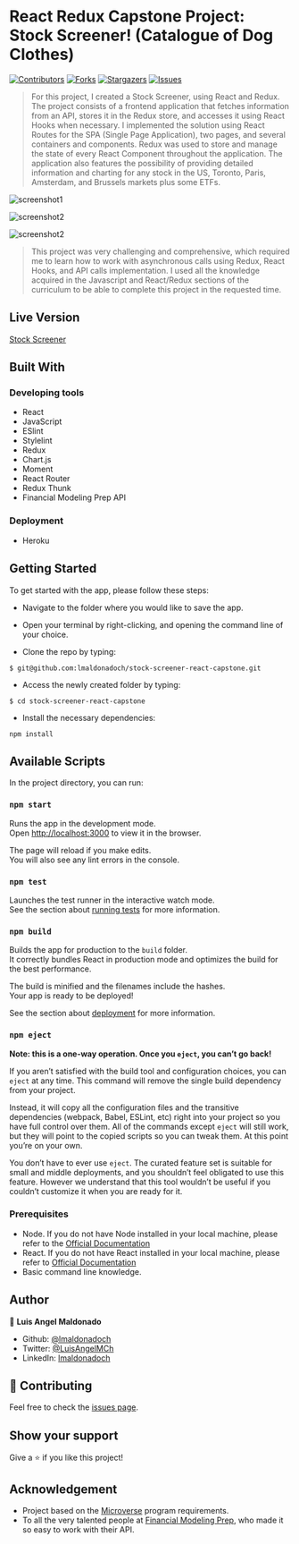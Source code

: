 # React Redux Capstone Project: Stock Screener! (Catalogue of Dog Clothes)

[![Contributors][contributors-shield]][contributors-url]
[![Forks][forks-shield]][forks-url]
[![Stargazers][stars-shield]][stars-url]
[![Issues][issues-shield]][issues-url]

> For this project, I created a Stock Screener, using React and Redux. The project consists of a frontend application that fetches information from an API, stores it in the Redux store, and accesses it using React Hooks when necessary. I implemented the solution using React Routes for the SPA (Single Page Application), two pages, and several containers and components. Redux was used to store and manage the state of every React Component throughout the application. The application also features the possibility of providing detailed information and charting for any stock in the US, Toronto, Paris, Amsterdam, and Brussels markets plus some ETFs.

![screenshot1](/screenshot01.png)

![screenshot2](/screenshot02.png)

![screenshot2](/screenshot03.png)

> This project was very challenging and comprehensive, which required me to learn how to work with asynchronous calls using Redux, React Hooks, and API calls implementation. I used all the knowledge acquired in the Javascript and React/Redux sections of the curriculum to be able to complete this project in the requested time.

## Live Version

[Stock Screener](https://stock-screener-capstone.herokuapp.com/)

## Built With

### Developing tools

- React
- JavaScript
- ESlint
- Stylelint
- Redux
- Chart.js
- Moment
- React Router
- Redux Thunk
- Financial Modeling Prep API

### Deployment

- Heroku

## Getting Started

To get started with the app, please follow these steps:

- Navigate to the folder where you would like to save the app.

- Open your terminal by right-clicking, and opening the command line of your choice.

- Clone the repo by typing:

```
$ git@github.com:lmaldonadoch/stock-screener-react-capstone.git
```

- Access the newly created folder by typing:

```
$ cd stock-screener-react-capstone
```

- Install the necessary dependencies:

```
npm install
```

## Available Scripts

In the project directory, you can run:

### `npm start`

Runs the app in the development mode.<br />
Open [http://localhost:3000](http://localhost:3000) to view it in the browser.

The page will reload if you make edits.<br />
You will also see any lint errors in the console.

### `npm test`

Launches the test runner in the interactive watch mode.<br />
See the section about [running tests](https://facebook.github.io/create-react-app/docs/running-tests) for more information.

### `npm build`

Builds the app for production to the `build` folder.<br />
It correctly bundles React in production mode and optimizes the build for the best performance.

The build is minified and the filenames include the hashes.<br />
Your app is ready to be deployed!

See the section about [deployment](https://facebook.github.io/create-react-app/docs/deployment) for more information.

### `npm eject`

**Note: this is a one-way operation. Once you `eject`, you can’t go back!**

If you aren’t satisfied with the build tool and configuration choices, you can `eject` at any time. This command will remove the single build dependency from your project.

Instead, it will copy all the configuration files and the transitive dependencies (webpack, Babel, ESLint, etc) right into your project so you have full control over them. All of the commands except `eject` will still work, but they will point to the copied scripts so you can tweak them. At this point you’re on your own.

You don’t have to ever use `eject`. The curated feature set is suitable for small and middle deployments, and you shouldn’t feel obligated to use this feature. However we understand that this tool wouldn’t be useful if you couldn’t customize it when you are ready for it.

### Prerequisites

- Node. If you do not have Node installed in your local machine, please refer to the [Official Documentation](https://nodejs.org/en/download/)
- React. If you do not have React installed in your local machine, please refer to [Official Documentation](https://reactjs.org/)
- Basic command line knowledge.

## Author

👤 **Luis Angel Maldonado**

- Github: [@lmaldonadoch](https://github.com/lmaldonadoch)
- Twitter: [@LuisAngelMCh](https://twitter.com/LuisAngelMCh)
- LinkedIn: [lmaldonadoch](https://www.linkedin.com/in/lmaldonadoch)

## 🤝 Contributing

Feel free to check the [issues page](https://github.com/lmaldonadoch/stock-screener-react-capstone/issues).

## Show your support

Give a ⭐️ if you like this project!

## Acknowledgement

- Project based on the [Microverse](https://www.microverse.org/) program requirements.
- To all the very talented people at [Financial Modeling Prep](https://financialmodelingprep.com/developer/docs/), who made it so easy to work with their API.

<!-- MARKDOWN LINKS & IMAGES -->

[contributors-shield]: https://img.shields.io/github/contributors/lmaldonadoch/stock-screener-react-capstone.svg?style=flat-square
[contributors-url]: https://github.com/lmaldonadoch/stock-screener-react-capstone/graphs/contributors
[forks-shield]: https://img.shields.io/github/forks/lmaldonadoch/stock-screener-react-capstone.svg?style=flat-square
[forks-url]: https://github.com/lmaldonadoch/stock-screener-react-capstone/network/members
[stars-shield]: https://img.shields.io/github/stars/lmaldonadoch/stock-screener-react-capstone.svg?style=flat-square
[stars-url]: https://github.com/lmaldonadoch/stock-screener-react-capstone/stargazers
[issues-shield]: https://img.shields.io/github/issues/lmaldonadoch/stock-screener-react-capstone.svg?style=flat-square
[issues-url]: https://github.com/lmaldonadoch/stock-screener-react-capstone/issues
